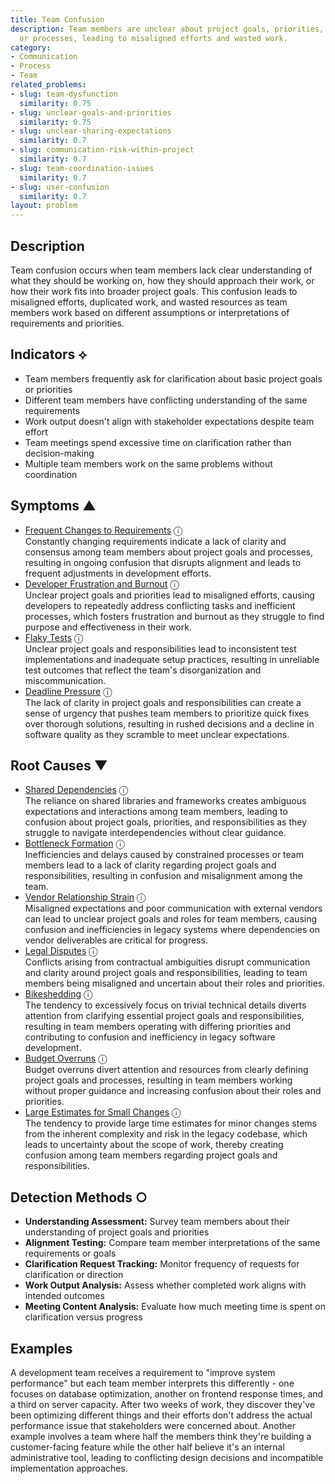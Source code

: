 ```yaml
---
title: Team Confusion
description: Team members are unclear about project goals, priorities, responsibilities,
  or processes, leading to misaligned efforts and wasted work.
category:
- Communication
- Process
- Team
related_problems:
- slug: team-dysfunction
  similarity: 0.75
- slug: unclear-goals-and-priorities
  similarity: 0.75
- slug: unclear-sharing-expectations
  similarity: 0.7
- slug: communication-risk-within-project
  similarity: 0.7
- slug: team-coordination-issues
  similarity: 0.7
- slug: user-confusion
  similarity: 0.7
layout: problem
---
```


## Description

Team confusion occurs when team members lack clear understanding of what they should be working on, how they should approach their work, or how their work fits into broader project goals. This confusion leads to misaligned efforts, duplicated work, and wasted resources as team members work based on different assumptions or interpretations of requirements and priorities.


## Indicators ⟡

- Team members frequently ask for clarification about basic project goals or priorities
- Different team members have conflicting understanding of the same requirements
- Work output doesn't align with stakeholder expectations despite team effort
- Team meetings spend excessive time on clarification rather than decision-making
- Multiple team members work on the same problems without coordination


## Symptoms ▲

- [Frequent Changes to Requirements](frequent-changes-to-requirements.md) <span class="info-tooltip" title="Confidence: 0.490, Strength: 0.721">ⓘ</span>
<br/>  Constantly changing requirements indicate a lack of clarity and consensus among team members about project goals and processes, resulting in ongoing confusion that disrupts alignment and leads to frequent adjustments in development efforts.
- [Developer Frustration and Burnout](developer-frustration-and-burnout.md) <span class="info-tooltip" title="Confidence: 0.346, Strength: 0.590">ⓘ</span>
<br/>  Unclear project goals and priorities lead to misaligned efforts, causing developers to repeatedly address conflicting tasks and inefficient processes, which fosters frustration and burnout as they struggle to find purpose and effectiveness in their work.
- [Flaky Tests](flaky-tests.md) <span class="info-tooltip" title="Confidence: 0.344, Strength: 0.688">ⓘ</span>
<br/>  Unclear project goals and responsibilities lead to inconsistent test implementations and inadequate setup practices, resulting in unreliable test outcomes that reflect the team's disorganization and miscommunication.
- [Deadline Pressure](deadline-pressure.md) <span class="info-tooltip" title="Confidence: 0.306, Strength: 0.705">ⓘ</span>
<br/>  The lack of clarity in project goals and responsibilities can create a sense of urgency that pushes team members to prioritize quick fixes over thorough solutions, resulting in rushed decisions and a decline in software quality as they scramble to meet unclear expectations.

## Root Causes ▼

- [Shared Dependencies](shared-dependencies.md) <span class="info-tooltip" title="Confidence: 0.384, Strength: 0.959">ⓘ</span>
<br/>  The reliance on shared libraries and frameworks creates ambiguous expectations and interactions among team members, leading to confusion about project goals, priorities, and responsibilities as they struggle to navigate interdependencies without clear guidance.
- [Bottleneck Formation](bottleneck-formation.md) <span class="info-tooltip" title="Confidence: 0.340, Strength: 0.924">ⓘ</span>
<br/>  Inefficiencies and delays caused by constrained processes or team members lead to a lack of clarity regarding project goals and responsibilities, resulting in confusion and misalignment among the team.
- [Vendor Relationship Strain](vendor-relationship-strain.md) <span class="info-tooltip" title="Confidence: 0.320, Strength: 0.930">ⓘ</span>
<br/>  Misaligned expectations and poor communication with external vendors can lead to unclear project goals and roles for team members, causing confusion and inefficiencies in legacy systems where dependencies on vendor deliverables are critical for progress.
- [Legal Disputes](legal-disputes.md) <span class="info-tooltip" title="Confidence: 0.317, Strength: 0.911">ⓘ</span>
<br/>  Conflicts arising from contractual ambiguities disrupt communication and clarity around project goals and responsibilities, leading to team members being misaligned and uncertain about their roles and priorities.
- [Bikeshedding](bikeshedding.md) <span class="info-tooltip" title="Confidence: 0.316, Strength: 0.939">ⓘ</span>
<br/>  The tendency to excessively focus on trivial technical details diverts attention from clarifying essential project goals and responsibilities, resulting in team members operating with differing priorities and contributing to confusion and inefficiency in legacy software development.
- [Budget Overruns](budget-overruns.md) <span class="info-tooltip" title="Confidence: 0.306, Strength: 0.954">ⓘ</span>
<br/>  Budget overruns divert attention and resources from clearly defining project goals and processes, resulting in team members working without proper guidance and increasing confusion about their roles and priorities.
- [Large Estimates for Small Changes](large-estimates-for-small-changes.md) <span class="info-tooltip" title="Confidence: 0.302, Strength: 0.857">ⓘ</span>
<br/>  The tendency to provide large time estimates for minor changes stems from the inherent complexity and risk in the legacy codebase, which leads to uncertainty about the scope of work, thereby creating confusion among team members regarding project goals and responsibilities.

## Detection Methods ○

- **Understanding Assessment:** Survey team members about their understanding of project goals and priorities
- **Alignment Testing:** Compare team member interpretations of the same requirements or goals
- **Clarification Request Tracking:** Monitor frequency of requests for clarification or direction
- **Work Output Analysis:** Assess whether completed work aligns with intended outcomes
- **Meeting Content Analysis:** Evaluate how much meeting time is spent on clarification versus progress


## Examples

A development team receives a requirement to "improve system performance" but each team member interprets this differently - one focuses on database optimization, another on frontend response times, and a third on server capacity. After two weeks of work, they discover they've been optimizing different things and their efforts don't address the actual performance issue that stakeholders were concerned about. Another example involves a team where half the members think they're building a customer-facing feature while the other half believe it's an internal administrative tool, leading to conflicting design decisions and incompatible implementation approaches.
